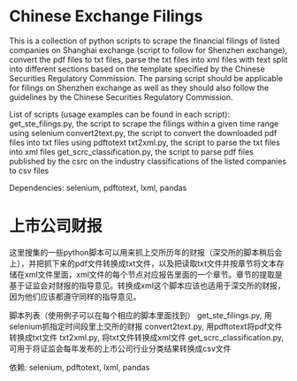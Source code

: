 # Chinese Exchange Filings

This is a collection of python scripts to scrape the financial filings of listed companies on Shanghai exchange (script to follow for Shenzhen exchange), convert the pdf files to txt files, parse the txt files into xml files with text split into different sections based on the template specified by the Chinese Securities Regulatory Commission. The parsing script should be applicable for filings on Shenzhen exchange as well as they should also follow the guidelines by the Chinese Securities Regulatory Commission.

List of scripts (usage examples can be found in each script):
get_ste_filings.py, the script to scrape the filings within a given time range using selenium
convert2text.py, the script to convert the downloaded pdf files into txt files using pdftotext
txt2xml.py, the script to parse the txt files into xml files
get_scrc_classification.py, the script to parse pdf files published by the csrc on the industry classifications of the listed companies
to csv files

Dependencies:
selenium, pdftotext, lxml, pandas

# 上市公司财报

这里搜集的一些python脚本可以用来抓上交所历年的财报（深交所的脚本稍后会上），并把抓下来的pdf文件转换成txt文件，以及把读取txt文件并按章节将文本存储在xml文件里面，xml文件的每个节点对应报告里面的一个章节。章节的提取是基于证监会对财报的指导意见。转换成xml这个脚本应该也适用于深交所的财报，因为他们应该都遵守同样的指导意见。

脚本列表（使用例子可以在每个相应的脚本里面找到）
get_ste_filings.py, 用selenium抓指定时间段里上交所的财报
convert2text.py, 用pdftotext将pdf文件转换成txt文件
txt2xml.py, 将txt文件转换成xml文件
get_scrc_classification.py, 可用于将证监会每年发布的上市公司行业分类结果转换成csv文件


依赖:
selenium, pdftotext, lxml, pandas
